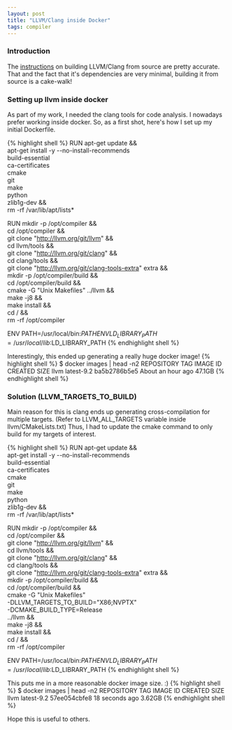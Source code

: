 ```yaml
---
layout: post
title: "LLVM/Clang inside Docker"
tags: compiler
---
```


### Introduction
The [instructions](https://clang.llvm.org/get_started.html) on building LLVM/Clang
from source are pretty accurate. That and the fact that it's dependencies are very
minimal, building it from source is a cake-walk!

### Setting up llvm inside docker
As part of my work, I needed the clang tools for code analysis. I nowadays prefer
working inside docker. So, as a first shot, here's how I set up my initial
Dockerfile.

{% highlight shell %}
RUN apt-get update && \
    apt-get install -y --no-install-recommends \
        build-essential \
        ca-certificates \
        cmake \
        git \
        make \
        python \
        zlib1g-dev && \
    rm -rf /var/lib/apt/lists*

RUN mkdir -p /opt/compiler && \
    cd /opt/compiler && \
    git clone "http://llvm.org/git/llvm" && \
    cd llvm/tools && \
    git clone "http://llvm.org/git/clang" && \
    cd clang/tools && \
    git clone "http://llvm.org/git/clang-tools-extra" extra && \
    mkdir -p /opt/compiler/build && \
    cd /opt/compiler/build && \
    cmake -G "Unix Makefiles" ../llvm && \
    make -j8 && \
    make install && \
    cd / && \
    rm -rf /opt/compiler

ENV PATH=/usr/local/bin:$PATH
ENV LD_LIBRARY_PATH=/usr/local/lib:$LD_LIBRARY_PATH
{% endhighlight shell %}

Interestingly, this ended up generating a really huge docker image!
{% highlight shell %}
$ docker images | head -n2
REPOSITORY              TAG                  IMAGE ID            CREATED             SIZE
llvm                    latest-9.2           ba5b2786b5e5        About an hour ago   47.1GB
{% endhighlight shell %}

### Solution (LLVM_TARGETS_TO_BUILD)
Main reason for this is clang ends up generating cross-compilation for multiple
targets. (Refer to LLVM_ALL_TARGETS variable inside llvm/CMakeLists.txt) Thus, I
had to update the cmake command to only build for my targets of interest.

{% highlight shell %}
RUN apt-get update && \
    apt-get install -y --no-install-recommends \
        build-essential \
        ca-certificates \
        cmake \
        git \
        make \
        python \
        zlib1g-dev && \
    rm -rf /var/lib/apt/lists*

RUN mkdir -p /opt/compiler && \
    cd /opt/compiler && \
    git clone "http://llvm.org/git/llvm" && \
    cd llvm/tools && \
    git clone "http://llvm.org/git/clang" && \
    cd clang/tools && \
    git clone "http://llvm.org/git/clang-tools-extra" extra && \
    mkdir -p /opt/compiler/build && \
    cd /opt/compiler/build && \
    cmake -G "Unix Makefiles" \
        -DLLVM_TARGETS_TO_BUILD="X86;NVPTX" \
        -DCMAKE_BUILD_TYPE=Release \
        ../llvm && \
    make -j8 && \
    make install && \
    cd / && \
    rm -rf /opt/compiler

ENV PATH=/usr/local/bin:$PATH
ENV LD_LIBRARY_PATH=/usr/local/lib:$LD_LIBRARY_PATH
{% endhighlight shell %}

This puts me in a more reasonable docker image size. :)
{% highlight shell %}
$ docker images | head -n2
REPOSITORY              TAG                  IMAGE ID            CREATED             SIZE
llvm                    latest-9.2           57ee054cbfe8        18 seconds ago      3.62GB
{% endhighlight shell %}

Hope this is useful to others.
